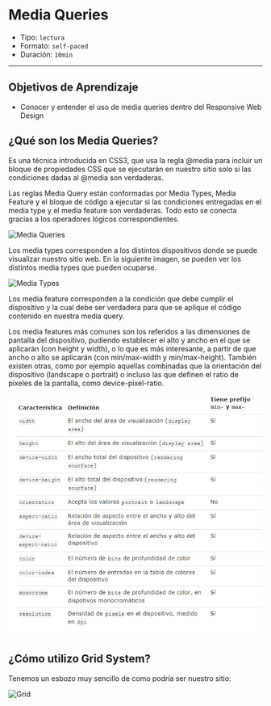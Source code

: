 # Media Queries

- Tipo: `lectura`
- Formato: `self-paced`
- Duración: `10min`

***

## Objetivos de Aprendizaje

- Conocer y entender el uso de media queries dentro del Responsive Web Design


## ¿Qué son los Media Queries?

Es una técnica introducida en CSS3, que usa la regla @media para incluir un bloque de propiedades CSS que se ejecutarán en nuestro sitio solo si las condiciones dadas al @media son verdaderas.

Las reglas Media Query están conformadas por Media Types, Media Feature y el bloque de código a ejecutar si las condiciones entregadas en el media type y el media feature son verdaderas. Todo esto se conecta gracias a los operadores lógicos correspondientes.

![Media Queries](https://internetingishard.com/html-and-css/responsive-design/media-query-terms-137d06.png)

Los media types corresponden a los distintos dispositivos donde se puede visualizar nuestro sitio web. En la siguiente imagen, se pueden ver los distintos media types que pueden ocuparse.

![Media Types](https://cdn-images-1.medium.com/max/800/1*5hk74pisbfEcsujBYEa1Mw.png)

Los media feature corresponden a la condición que debe cumplir el dispositivo y la cual debe ser verdadera para que se aplique el código contenido en nuestra media query.

Los media features más comunes son los referidos a las dimensiones de pantalla del dispositivo, pudiendo establecer el alto y ancho en el que se aplicarán (con height y width), o lo que es más interesante, a partir de que ancho o alto se aplicarán (con min/max-width y min/max-height). También existen otras, como por ejemplo aquellas combinadas que la orientación del dispositivo (landscape o portrait) o incluso las que definen el ratio de píxeles de la pantalla, como device-pixel-ratio.

![Media Feature](media_feature.png)

## ¿Cómo utilizo Grid System?

Tenemos un esbozo muy sencillo de como podría ser nuestro sitio: 

![Grid](https://zellwk.com/images/2016/designing-grids/layout.png)

